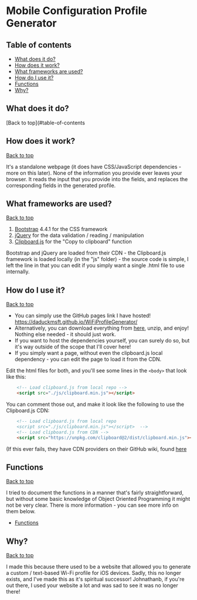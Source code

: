 # Mobile Configuration Profile Generator

## Table of contents
  - [What does it do?](#what-does-it-do)
  - [How does it work?](#how-does-it-work)
  - [What frameworks are used?](#what-frameworks-are-used)
  - [How do I use it?](#how-do-i-use-it)
  - [Functions](#functions)
  - [Why?](#why)

## What does it do?

[Back to top](#table-of-contents

## How does it work?

[Back to top](#table-of-contents)

It's a standalone webpage (it does have CSS/JavaScript dependencies - more on this later). None of the information you provide ever leaves your browser. It reads the input that you provide into the fields, and replaces the corresponding fields in the generated profile.

## What frameworks are used?

[Back to top](#table-of-contents)

1. [Bootstrap](https://getbootstrap.com/) 4.4.1 for the CSS framework
2. [jQuery](https://jquery.com/) for the data validation / reading / manipulation 
3. [Clipboard.js](https://clipboard.js) for the "Copy to clipboard" function

Bootstrap and jQuery are loaded from their CDN - the Clipboard.js framework is loaded locally (in the "js" folder) - the source code is simple, I left the line in that you can edit if you simply want a single .html file to use internally.

## How do I use it?

[Back to top](#table-of-contents)

- You can simply use the GitHub pages link I have hosted! https://daduckmsft.github.io/WiFiProfileGenerator/
- Alternatively, you can download everything from [here](https://github.com/daduckMSFT/WiFiProfileGenerator/releases/latest), unzip, and enjoy! Nothing else needed - it should just work.
- If you want to host the dependencies yourself, you can surely do so, but it's way outside of the scope that I'll cover here!
- If you simply want a page, without even the clipboard.js local dependency - you can edit the page to load it from the CDN.

Edit the html files for both, and you'll see some lines in the ```<body>``` that look like this:
```html
    <!-- Load clipboard.js from local repo -->
    <script src="./js/clipboard.min.js"></script>
```

You can comment those out, and make it look like the following to use the Clipboard.js CDN:

```html
    <!-- Load clipboard.js from local repo
    <script src="./js/clipboard.min.js"></script>  -->
    <!-- Load clipboard.js from CDN -->
    <script src="https://unpkg.com/clipboard@2/dist/clipboard.min.js"></script>
```

(If this ever fails, they have CDN providers on their GitHub wiki, found [here](https://github.com/zenorocha/clipboard.js/wiki/CDN-Providers)

## Functions

[Back to top](#table-of-contents)

I tried to document the functions in a manner that's fairly straightforward, but without some basic knowledge of Object Oriented Programming it might not be very clear. 
There is more information - you can see more info on them below.

- [Functions](https://github.com/daduckMSFT/WiFiProfileGenerator/wiki)

## Why?

[Back to top](#table-of-contents)

I made this because there used to be a website that allowed you to generate a custom / text-based Wi-Fi profile for iOS devices. 
Sadly, this no longer exists, and I've made this as it's spiritual successor! Johnathanb, if you're out there, I used your website a lot and was sad to see it was no longer there!
